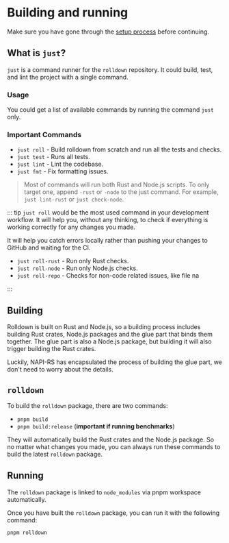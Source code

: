 # Building and running

Make sure you have gone through the [setup process](./setup-the-project.md) before continuing.

## What is `just`?

`just` is a command runner for the `rolldown` repository. It could build, test, and lint the project with a single command.

### Usage

You could get a list of available commands by running the command `just` only.

### Important Commands

- `just roll` - Build rolldown from scratch and run all the tests and checks.
- `just test` - Runs all tests.
- `just lint` - Lint the codebase.
- `just fmt` - Fix formatting issues.

> Most of commands will run both Rust and Node.js scripts. To only target one, append `-rust` or `-node` to the just command. For example, `just lint-rust` or `just check-node`.

::: tip
`just roll` would be the most used command in your development workflow. It will help you, without any thinking, to check if everything is working correctly for any changes you made.

It will help you catch errors locally rather than pushing your changes to GitHub and waiting for the CI.

- `just roll-rust` - Run only Rust checks.
- `just roll-node` - Run only Node.js checks.
- `just roll-repo` - Checks for non-code related issues, like file na

:::

## Building

Rolldown is built on Rust and Node.js, so a building process includes building Rust crates, Node.js packages and the glue part that binds them together. The glue part is also a Node.js package, but building it will also trigger building the Rust crates.

Luckily, NAPI-RS has encapsulated the process of building the glue part, we don't need to worry about the details.

## `rolldown`

To build the `rolldown` package, there are two commands:

- `pnpm build`
- `pnpm build:release` (**important if running benchmarks**)

They will automatically build the Rust crates and the Node.js package. So no matter what changes you made, you can always run these commands to build the latest `rolldown` package.

## Running

The `rolldown` package is linked to `node_modules` via pnpm workspace automatically.

Once you have built the `rolldown` package, you can run it with the following command:

```sh
pnpm rolldown
```
